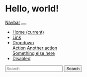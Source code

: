 <!DOCTYPE html>
<html lang="en">
    <head> 
        <title> Žani & me spletna stran </title>
       <meta name="viewport" content="width=device-width, initial-scale=1">
       <link href="css/obrazecstili.css" rel="stylesheet"> <!-- Veže komando obrazca ki je v css na stran-->
       <link href="css/stili.css" rel="stylesheet"> <!--Veže still besedila itd. na stran-->
       <meta charset="utf-8">
       <meta http-equiv="X-UA-Compatible" content="IE=edge">
       <!-- Bootstrap -->
       <link href="css/bootstrap.min.css" rel="stylesheet">
       <!-- HTML5 shim and Respond.js for IE8 support of HTML5 elements and media queries -->
       <!-- WARNING: Respond.js doesn't work if you view the page via file:// -->
       <!--[if lt IE 9]>
       <script src="https://oss.maxcdn.com/html5shiv/3.7.2/html5shiv.min.js"></script>
       <script src="https://oss.maxcdn.com/respond/1.4.2/respond.min.js"></script>
       <![endif]-->
    </head>
    <body>
       <h1>Hello, world!</h1>
       <nav class="navbar navbar-expand-lg navbar-light bg-light">
  <a class="navbar-brand" href="#">Navbar</a>
  <button class="navbar-toggler" type="button" data-toggle="collapse" data-target="#navbarSupportedContent" aria-controls="navbarSupportedContent" aria-expanded="false" aria-label="Toggle navigation">
    <span class="navbar-toggler-icon"></span>
  </button>

  <div class="collapse navbar-collapse" id="navbarSupportedContent">
    <ul class="navbar-nav mr-auto">
      <li class="nav-item active">
        <a class="nav-link" href="#">Home <span class="sr-only">(current)</span></a>
      </li>
      <li class="nav-item">
        <a class="nav-link" href="#">Link</a>
      </li>
      <li class="nav-item dropdown">
        <a class="nav-link dropdown-toggle" href="#" id="navbarDropdown" role="button" data-toggle="dropdown" aria-haspopup="true" aria-expanded="false">
          Dropdown
        </a>
        <div class="dropdown-menu" aria-labelledby="navbarDropdown">
          <a class="dropdown-item" href="#">Action</a>
          <a class="dropdown-item" href="#">Another action</a>
          <div class="dropdown-divider"></div>
          <a class="dropdown-item" href="#">Something else here</a>
        </div>
      </li>
      <li class="nav-item">
        <a class="nav-link disabled" href="#">Disabled</a>
      </li>
    </ul>
    <form class="form-inline my-2 my-lg-0">
      <input class="form-control mr-sm-2" type="search" placeholder="Search" aria-label="Search">
      <button class="btn btn-outline-success my-2 my-sm-0" type="submit">Search</button>
    </form>
  </div>
</nav>
       <!-- jQuery (necessary for Bootstrap's JavaScript plugins) -->
       <script src="https://ajax.googleapis.com/ajax/libs/jquery/1.11.2/jquery.min.js"></script>
       <!-- Include all compiled plugins (below), or include individual files as needed -->
       <script src="js/bootstrap.min.js"></script>
    </body>
</html>
